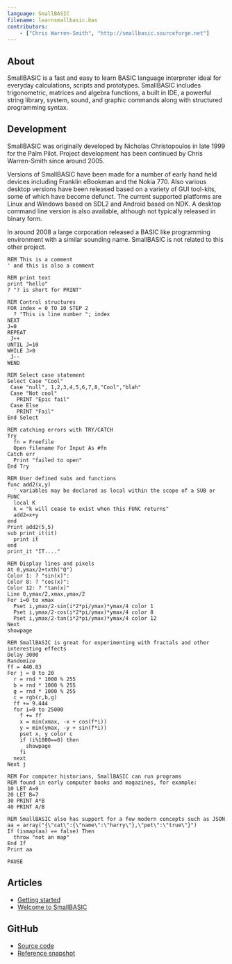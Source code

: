 ```yaml
---
language: SmallBASIC
filename: learnsmallbasic.bas
contributors:
    - ["Chris Warren-Smith", "http://smallbasic.sourceforge.net"]
---
```


## About

SmallBASIC is a fast and easy to learn BASIC language interpreter ideal for everyday calculations, scripts and prototypes. SmallBASIC includes trigonometric, matrices and algebra functions, a built in IDE, a powerful string library, system, sound, and graphic commands along with structured programming syntax.

## Development

SmallBASIC was originally developed by Nicholas Christopoulos in late 1999 for the Palm Pilot. Project development has been continued by Chris Warren-Smith since around 2005.

Versions of SmallBASIC have been made for a number of early hand held devices including Franklin eBookman and the Nokia 770. Also various desktop versions have been released based on a variety of GUI tool-kits, some of which have become defunct. The current supported platforms are Linux and Windows based on SDL2 and Android based on NDK. A desktop command line version is also available, although not typically released in binary form.

In around 2008 a large corporation released a BASIC like programming environment with a similar sounding name. SmallBASIC is not related to this other project.

```
REM This is a comment
' and this is also a comment

REM print text
print "hello"
? "? is short for PRINT"

REM Control structures
FOR index = 0 TO 10 STEP 2
  ? "This is line number "; index
NEXT
J=0
REPEAT
 J++
UNTIL J=10
WHILE J>0
 J--
WEND

REM Select case statement
Select Case "Cool"
 Case "null", 1,2,3,4,5,6,7,8,"Cool","blah"
 Case "Not cool"
   PRINT "Epic fail"
 Case Else
   PRINT "Fail"
End Select

REM catching errors with TRY/CATCH
Try
  fn = Freefile
  Open filename For Input As #fn
Catch err
  Print "failed to open"
End Try

REM User defined subs and functions
func add2(x,y)
  ' variables may be declared as local within the scope of a SUB or FUNC
  local K
  k = "k will cease to exist when this FUNC returns"
  add2=x+y
end
Print add2(5,5)
sub print_it(it)
  print it
end
print_it "IT...."

REM Display lines and pixels
At 0,ymax/2+txth("Q")
Color 1: ? "sin(x)":
Color 8: ? "cos(x)":
Color 12: ? "tan(x)"
Line 0,ymax/2,xmax,ymax/2
For i=0 to xmax
  Pset i,ymax/2-sin(i*2*pi/ymax)*ymax/4 color 1
  Pset i,ymax/2-cos(i*2*pi/ymax)*ymax/4 color 8
  Pset i,ymax/2-tan(i*2*pi/ymax)*ymax/4 color 12
Next
showpage

REM SmallBASIC is great for experimenting with fractals and other interesting effects
Delay 3000
Randomize
ff = 440.03
For j = 0 to 20
  r = rnd * 1000 % 255
  b = rnd * 1000 % 255
  g = rnd * 1000 % 255
  c = rgb(r,b,g)
  ff += 9.444
  for i=0 to 25000
    f += ff
    x = min(xmax, -x + cos(f*i))
    y = min(ymax, -y + sin(f*i))
    pset x, y color c
    if (i%1000==0) then
      showpage
    fi
  next
Next j

REM For computer historians, SmallBASIC can run programs
REM found in early computer books and magazines, for example:
10 LET A=9
20 LET B=7
30 PRINT A*B
40 PRINT A/B

REM SmallBASIC also has support for a few modern concepts such as JSON
aa = array("{\"cat\":{\"name\":\"harry\"},\"pet\":\"true\"}")
If (ismap(aa) == false) Then
  throw "not an map"
End If
Print aa

PAUSE

```

## Articles

* [Getting started](http://smallbasic.sourceforge.net/?q=node/1573)
* [Welcome to SmallBASIC](http://smallbasic.sourceforge.net/?q=node/838)

## GitHub

* [Source code](https://github.com/smallbasic/SmallBASIC)
* [Reference snapshot](http://smallbasic.github.io/)


